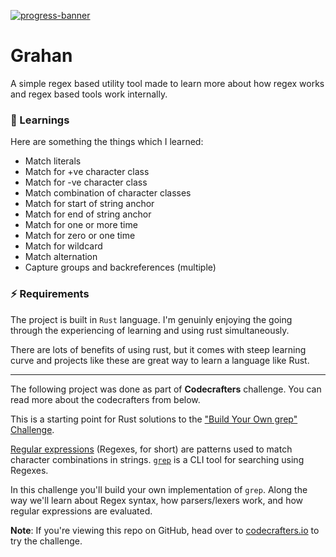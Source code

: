 [![progress-banner](https://backend.codecrafters.io/progress/grep/b610a9c0-eb99-486f-bf59-c7c4b83061aa)](https://app.codecrafters.io/users/codecrafters-bot?r=2qF)

# Grahan

A simple regex based utility tool made to learn more about how regex works and regex based tools work internally.

### 📖 Learnings

Here are something the things which I learned:

* Match literals
* Match for +ve character class
* Match for -ve character class
* Match combination of character classes
* Match for start of string anchor
* Match for end of string anchor
* Match for one or more time
* Match for zero or one time
* Match for wildcard
* Match alternation
* Capture groups and backreferences (multiple)

### ⚡️ Requirements

The project is built in `Rust` language. I'm genuinly enjoying the going through the experiencing of learning and using rust simultaneously.

There are lots of benefits of using rust, but it comes with steep learning curve and projects like these are great way to learn a language like Rust.

---

The following project was done as part of **Codecrafters** challenge. You can read more about the codecrafters from below.

This is a starting point for Rust solutions to the
["Build Your Own grep" Challenge](https://app.codecrafters.io/courses/grep/overview).

[Regular expressions](https://en.wikipedia.org/wiki/Regular_expression)
(Regexes, for short) are patterns used to match character combinations in
strings. [`grep`](https://en.wikipedia.org/wiki/Grep) is a CLI tool for
searching using Regexes.

In this challenge you'll build your own implementation of `grep`. Along the way
we'll learn about Regex syntax, how parsers/lexers work, and how regular
expressions are evaluated.

**Note**: If you're viewing this repo on GitHub, head over to
[codecrafters.io](https://codecrafters.io) to try the challenge.
